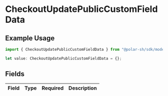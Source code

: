 # CheckoutUpdatePublicCustomFieldData

## Example Usage

```typescript
import { CheckoutUpdatePublicCustomFieldData } from "@polar-sh/sdk/models/components";

let value: CheckoutUpdatePublicCustomFieldData = {};
```

## Fields

| Field       | Type        | Required    | Description |
| ----------- | ----------- | ----------- | ----------- |